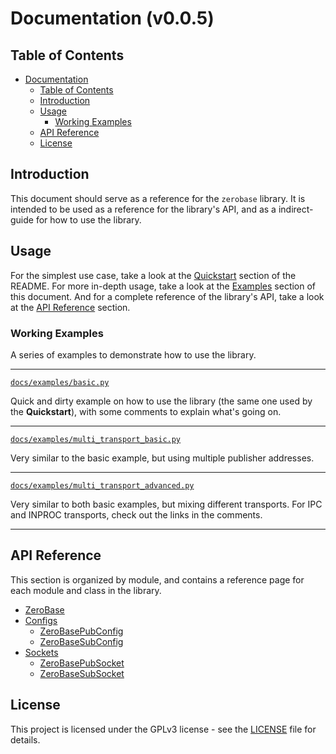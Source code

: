 # Documentation (v0.0.5)

## Table of Contents

- [Documentation](#documentation)
  - [Table of Contents](#table-of-contents)
  - [Introduction](#introduction)
  - [Usage](#usage)
    - [Working Examples](#examples)
  - [API Reference](#api-reference)
  - [License](#license)

## Introduction

This document should serve as a reference for the `zerobase` library. It is intended to be used as a reference for the library's API, and as a indirect-guide for how to use the library.

## Usage

For the simplest use case, take a look at the [Quickstart](../README.md#quickstart) section of the README. For more in-depth usage, take a look at the [Examples](#examples) section of this document. And for a complete reference of the library's API, take a look at the [API Reference](#api-reference) section.

### Working Examples

A series of examples to demonstrate how to use the library.

---

[`docs/examples/basic.py`](basic.py)

Quick and dirty example on how to use the library (the same one used by the **Quickstart**), with some comments to explain what's going on.

---

[`docs/examples/multi_transport_basic.py`](multi_transport_basic.py)

Very similar to the basic example, but using multiple publisher addresses.

---

[`docs/examples/multi_transport_advanced.py`](multi_transport_advanced.py)

Very similar to both basic examples, but mixing different transports. For IPC and INPROC transports, check out the links in the comments.

---

## API Reference

This section is organized by module, and contains a reference page for each module and class in the library.

- [ZeroBase](reference/zerobase.md)
- [Configs](reference/configs)
  - [ZeroBasePubConfig](reference/configs/zerobasepubconfig.md)
  - [ZeroBaseSubConfig](reference/configs/zerobasesubconfig.md)
- [Sockets](reference/sockets)
  - [ZeroBasePubSocket](reference/sockets/zerobasepubsocket.md)
  - [ZeroBaseSubSocket](reference/sockets/zerobasesubsocket.md)

## License

This project is licensed under the GPLv3 license - see the [LICENSE](../LICENSE) file for details.
